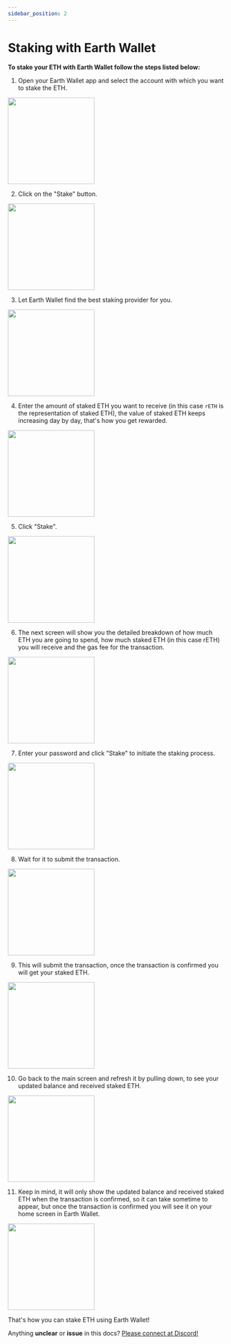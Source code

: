 ```yaml
---
sidebar_position: 2
---
```


# Staking with Earth Wallet

**To stake your ETH with Earth Wallet follow the steps listed below:**

1. Open your Earth Wallet app and select the account with which you want to stake the ETH.
<img src="https://cdn.discordapp.com/attachments/947480890181812294/1020737166952890429/image0.jpg" width="200" />

2. Click on the "Stake" button. 
<img src="https://cdn.discordapp.com/attachments/947480890181812294/1020737318056906854/image0.jpg" width="200" />

3. Let Earth Wallet find the best staking provider for you. 
<img src="https://cdn.discordapp.com/attachments/947480890181812294/1020737415880650862/image0.jpg" width="200" />

4. Enter the amount of staked ETH you want to receive (in this case `rETH` is the representation of staked ETH), the value of staked ETH keeps increasing day by day, that's how you get rewarded.
<img src="https://cdn.discordapp.com/attachments/947480890181812294/1020737818227658884/image0.jpg" width="200" />

5. Click "Stake".
<img src="https://cdn.discordapp.com/attachments/947480890181812294/1020738105159979038/image0.jpg" width="200" />

6. The next screen will show you the detailed breakdown of how much ETH you are going to spend, how much staked ETH (in this case rETH) you will receive and the gas fee for the transaction.
<img src="https://cdn.discordapp.com/attachments/947480890181812294/1020740056484421713/image0.jpg" width="200" />

7. Enter your password and click "Stake" to initiate the staking process.
<img src="https://cdn.discordapp.com/attachments/947480890181812294/1020740388459393356/image0.jpg" width="200" />

8. Wait for it to submit the transaction. 
<img src="https://cdn.discordapp.com/attachments/947480890181812294/1020740528704344155/image0.jpg" width="200" />

9. This will submit the transaction, once the transaction is confirmed you will get your staked ETH.
<img src="https://cdn.discordapp.com/attachments/947480890181812294/1020740629191471164/image0.jpg" width="200" />

10. Go back to the main screen and refresh it by pulling down, to see your updated balance and received staked ETH.
<img src="https://cdn.discordapp.com/attachments/947480890181812294/1020741496921653318/image0.jpg" width="200" />

11. Keep in mind, it will only show the updated balance and received staked ETH when the transaction is confirmed, so it can take sometime to appear, but once the transaction is confirmed you will see it on your home screen in Earth Wallet.
<img src="https://cdn.discordapp.com/attachments/947480890181812294/1020744943276413029/image0.jpg" width="200" />

That's how you can stake ETH using Earth Wallet!







Anything **unclear** or **issue** in this docs? [Please connect at Discord!](https://discord.gg/bPBN9qShUr)

